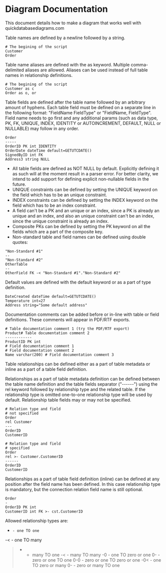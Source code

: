 Diagram Documentation
================

This document details how to make a diagram that works well with quickdatabasediagrams.com


Table names are defined by a newline followed by a string.

```
# The begining of the script
Customer
Order
```

Table name aliases are defined with the as keyword. Multiple comma-delimited aliases are allowed. Aliases can be used instead of full table names in relationship definitions.

```
# The begining of the script
Customer as c
Order as o, or
```

Table fields are defined after the table name followed by an arbitrary amount of hyphens. Each table field must be defined on a separate line in the following format: "FieldName FieldType" or "FieldName, FieldType". Field name needs to go first and any additional params (such as data type, PK, FK, UNIQUE, INDEX, IDENTITY or AUTOINCREMENT, DEFAULT, NULL or NULLABLE) may follow in any order.

```
Order
-----
OrderID PK int IDENTITY
OrderDate dateTime default=GETUTCDATE()
SignedByID int FK
Address3 string NULL
```

* All table fields are defined as NOT NULL by default. Explicitly defining it as such will at the moment result in a parser error. For better clarity, we intend to add support for defining explicit non-nullable fields in the future.
* UNIQUE constraints can be defined by setting the UNIQUE keyword on the field which has to be an unique constraint.
* INDEX constraints can be defined by setting the INDEX keyword on the field which has to be an index constraint.
* A field can't be a PK and an unique or an index, since a PK is already an unique and an index, and also an unique constraint can't be an index, since the unique constraint is already an index.
* Composite PKs can be defined by setting the PK keyword on all the fields which are a part of the composite key.
* Non-standard table and field names can be defined using double quotes:

```
"Non-Standard #1"
--
"Non-Standard #2"
OtherTable
--
OtherField FK -< "Non-Standard #1"."Non-Standard #2"
```

Default values are defined with the default keyword or as a part of type definition.

```
DateCreated dateTime default=GETUTCDATE()
Temperature int=27
Address string="Some default address"
```

Documentation comments can be added before or in-line with table or field definitions. These comments will appear in PDF/RTF exports.
```
# Table documentation comment 1 (try the PDF/RTF export)
Product# Table documentation comment 2
------------
ProductID PK int
# Field documentation comment 1
# Field documentation comment 2
Name varchar(200) # Field documentation comment 3
```

Table relationships can be defined either as a part of table metadata or inline as a part of a table field definition.

Relationships as a part of table metadata definition can be defined between the table name definition and the table fields separator ("------") using the rel keyword followed by relationship type and the related table. If the relationship type is omitted one-to-one relationship type will be used by default. Relationship table fields may or may not be specified.

```
# Relation type and field
# not specified
Order
rel Customer
---
OrderID
CustomerID
```

```
# Relation type and field
# specified
Order
rel >- Customer.CustomerID
------
OrderID
CustomerID
```

Relationships as a part of table field definition (inline) can be defined at any position after the field name has been defined. In this case relationship type is mandatory, but the connection relation field name is still optional.

```
Order
-
OrderID PK int
CustomerID int FK >- cst.CustomerID
```

Allowed relationship types are:

-     - one TO one
-<    - one TO many
>-    - many TO one
>-<   - many TO many
-0    - one TO zero or one
0-    - zero or one TO one
0-0   - zero or one TO zero or one
-0<   - one TO zero or many
>0-   - zero or many TO one

